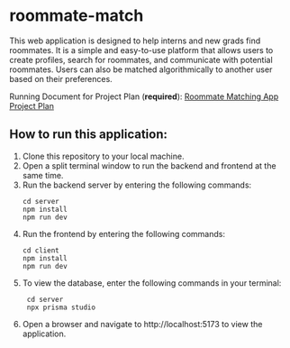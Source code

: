 # roommate-match

This web application is designed to help interns and new grads find roommates. It is a simple and easy-to-use platform that allows users to create profiles, search for roommates, and communicate with potential roommates. Users can also be matched algorithmically to another user based on their preferences.

Running Document for Project Plan (**required**): [Roommate Matching App Project Plan](https://docs.google.com/document/d/16vlOeixRl765HqjoHOrlddstkpDiZVMz_vsW1B8fjA8/edit?usp=sharing)

## How to run this application:
1. Clone this repository to your local machine.
2. Open a split terminal window to run the backend and frontend at the same time.
3. Run the backend server by entering the following commands:
    ```
    cd server
    npm install
    npm run dev
    ```
4. Run the frontend by entering the following commands:
    ```
    cd client
    npm install
    npm run dev
    ```
5. To view the database, enter the following commands in your terminal:
   ```
    cd server
    npx prisma studio
    ```
6. Open a browser and navigate to http://localhost:5173 to view the application.

